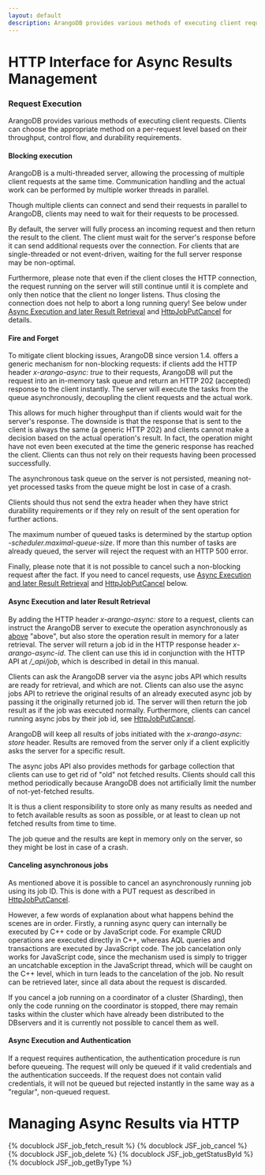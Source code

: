 ```yaml
---
layout: default
description: ArangoDB provides various methods of executing client requests
---
```

HTTP Interface for Async Results Management
===========================================
### Request Execution

ArangoDB provides various methods of executing client requests. Clients can choose the appropriate method on a per-request level based on their throughput, control flow, and durability requirements.

#### Blocking execution

ArangoDB is a multi-threaded server, allowing the processing of multiple client 
requests at the same time. Communication handling and the actual work can be performed
by multiple worker threads in parallel.

Though multiple clients can connect and send their requests in parallel to ArangoDB,
clients may need to wait for their requests to be processed.

By default, the server will fully process an incoming request and then return the
result to the client. The client must wait for the server's response before it can
send additional requests over the connection. For clients that are single-threaded
or not event-driven, waiting for the full server response may be non-optimal.

Furthermore, please note that even if the client closes the HTTP
connection, the request running on the server will still continue until
it is complete and only then notice that the client no longer listens.
Thus closing the connection does not help to abort a long running query!
See below under [Async Execution and later Result Retrieval](#async-execution-and-later-result-retrieval)
and [HttpJobPutCancel](#managing-async-results-via-http) for details.

#### Fire and Forget

To mitigate client blocking issues, ArangoDB since version 1.4. offers a generic mechanism 
for non-blocking requests: if clients add the HTTP header *x-arango-async: true* to their
requests, ArangoDB will put the request into an in-memory task queue and return an HTTP 202
(accepted) response to the client instantly. The server will execute the tasks from
the queue asynchronously, decoupling the client requests and the actual work.

This allows for much higher throughput than if clients would wait for the server's
response. The downside is that the response that is sent to the client is always the
same (a generic HTTP 202) and clients cannot make a decision based on the actual
operation's result. In fact, the operation might have not even been executed at the
time the generic response has reached the client. Clients can thus not rely on their
requests having been processed successfully.

The asynchronous task queue on the server is not persisted, meaning not-yet processed
tasks from the queue might be lost in case of a crash.

Clients should thus not send the extra header when they have strict durability 
requirements or if they rely on result of the sent operation for further actions.

The maximum number of queued tasks is determined by the startup option 
*-scheduler.maximal-queue-size*. If more than this number of tasks are already queued,
the server will reject the request with an HTTP 500 error.

Finally, please note that it is not possible to cancel such a
non-blocking request after the fact. If you need to cancel requests,
use [Async Execution and later Result Retrieval](#async-execution-and-later-result-retrieval) 
and [HttpJobPutCancel](#managing-async-results-via-http) below.

#### Async Execution and later Result Retrieval

By adding the HTTP header *x-arango-async: store* to a request, clients can instruct
the ArangoDB server to execute the operation asynchronously as [above](#fire-and-forget)
"above", but also store the operation result in memory for a later retrieval. The
server will return a job id in the HTTP response header *x-arango-async-id*. The client
can use this id in conjunction with the HTTP API at */_api/job*, which is described in
detail in this manual.

Clients can ask the ArangoDB server via the async jobs API which results are
ready for retrieval, and which are not. Clients can also use the async jobs API to
retrieve the original results of an already executed async job by passing it the
originally returned job id. The server will then return the job result as if the job was 
executed normally. Furthermore, clients can cancel running async jobs by
their job id, see [HttpJobPutCancel](#managing-async-results-via-http).

ArangoDB will keep all results of jobs initiated with the *x-arango-async: store* 
header. Results are removed from the server only if a client explicitly asks the
server for a specific result.

The async jobs API also provides methods for garbage collection that clients can
use to get rid of "old" not fetched results. Clients should call this method periodically
because ArangoDB does not artificially limit the number of not-yet-fetched results.

It is thus a client responsibility to store only as many results as needed and to fetch 
available results as soon as possible, or at least to clean up not fetched results
from time to time.

The job queue and the results are kept in memory only on the server, so they might be
lost in case of a crash.

#### Canceling asynchronous jobs

As mentioned above it is possible to cancel an asynchronously running
job using its job ID. This is done with a PUT request as described in
[HttpJobPutCancel](#managing-async-results-via-http). 

However, a few words of explanation about what happens behind the
scenes are in order. Firstly, a running async query can internally be
executed by C++ code or by JavaScript code. For example CRUD operations
are executed directly in C++, whereas AQL queries and transactions
are executed by JavaScript code. The job cancelation only works for
JavaScript code, since the mechanism used is simply to trigger an
uncatchable exception in the JavaScript thread, which will be caught
on the C++ level, which in turn leads to the cancelation of the job.
No result can be retrieved later, since all data about the request is
discarded.

If you cancel a job running on a coordinator of a cluster (Sharding),
then only the code running on the coordinator is stopped, there may
remain tasks within the cluster which have already been distributed to
the DBservers and it is currently not possible to cancel them as well.

#### Async Execution and Authentication

If a request requires authentication, the authentication procedure is run before 
queueing. The request will only be queued if it valid credentials and the authentication 
succeeds. If the request does not contain valid credentials, it will not be queued but
rejected instantly in the same way as a "regular", non-queued request.

Managing Async Results via HTTP
===============================
{% docublock JSF_job_fetch_result %}
{% docublock JSF_job_cancel %}
{% docublock JSF_job_delete %}
{% docublock JSF_job_getStatusById %}
{% docublock JSF_job_getByType %}


